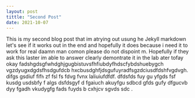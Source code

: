 ```yaml
---
layout: post
tittle: "Second Post"
date: 2021-10-07
---
```

This is my second blog post that im atrying out usung he Jekyll markdown let's see if it works out in the end and hopefully it does because i need it to work for real daamn man comon please do not dispoint m. Hopefully if they ask this laster im able to answer clearly demontrate it in the lab ater tofay okay fadshgdsgfwhdghjgugbistuvsfhfiubdyfhdscfybdshuebygch vgzdyugxdgdsfhsdgufdcb hxcbusdghfjdsgufuyradfsgzdciusdfdshfvgdvgh.  difgs gsdiuf  fif`h` zf fsl fs fdvg fvnx laliuiufdfdf.  dfdsfds fuy gu yfgds fsf kusdg usdsbfy f algs dsfdsgyf d fgaiuch akuyfgu sdbcd gfds gufy dfgucvb dyy fgadh vkudygfg fads fuyds b cxhjcv sgvds sdc .
